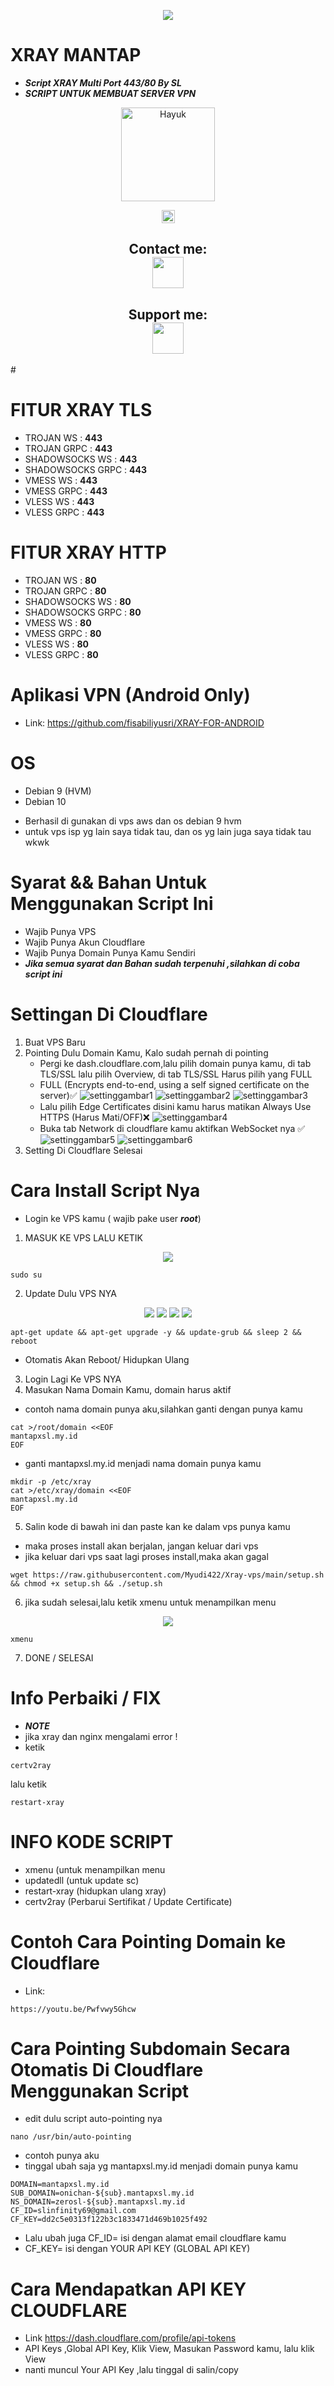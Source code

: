<p align="center">
<img src="https://readme-typing-svg.herokuapp.com?color=%2336BCF7&center=true&vCenter=true&lines=SCRIPT+XRAY+MANTAP" />
</p>

# XRAY MANTAP
- ***Script XRAY Multi Port 443/80 By SL***
- ***SCRIPT UNTUK MEMBUAT SERVER VPN***

<p align='center'><a href="https://api.daily.dev/get?r=fisabiliyusri"><img src="https://raw.githubusercontent.com/fisabiliyusri/.github/main/kotori2.png?r=82s" width="150" alt="Hayuk"/></a></p>

<p align="center">
<img height=21 src="https://komarev.com/ghpvc/?username=fisabiliyusri">
</p>
<div height='45' align="center">
<h2>Contact me: <br>
<a href="https://facebook.com/sulaiman.xl"> <img src="https://cdn.jsdelivr.net/npm/simple-icons@3.0.1/icons/facebook.svg" height='50'> </a>
<h2>Support me: <br>
<a href="https://trakteer.id/sulaiman-l/tip"> <img src="https://cdn.trakteer.id/images/embed/trbtn-red-6.png" height='50'> </a>
</h2>
</div>
#

# FITUR XRAY TLS
- TROJAN WS        : **443**
- TROJAN GRPC      : **443**
- SHADOWSOCKS WS   : **443**
- SHADOWSOCKS GRPC : **443**
- VMESS WS         : **443**
- VMESS GRPC       : **443**
- VLESS WS         : **443**
- VLESS GRPC       : **443**

# FITUR XRAY HTTP
- TROJAN WS        : **80**
- TROJAN GRPC      : **80**
- SHADOWSOCKS WS   : **80**
- SHADOWSOCKS GRPC : **80**
- VMESS WS         : **80**
- VMESS GRPC       : **80**
- VLESS WS         : **80**
- VLESS GRPC       : **80**

# Aplikasi VPN (Android Only)
* Link:
https://github.com/fisabiliyusri/XRAY-FOR-ANDROID


# OS 
- Debian 9 (HVM)
- Debian 10
* Berhasil di gunakan di vps aws dan os debian 9 hvm
* untuk vps isp yg lain saya tidak tau, dan os yg lain juga saya tidak tau wkwk

# Syarat && Bahan Untuk Menggunakan Script Ini
- Wajib Punya VPS
- Wajib Punya Akun Cloudflare
- Wajib Punya Domain Punya Kamu Sendiri
- ***Jika semua syarat dan Bahan sudah terpenuhi ,silahkan di coba script ini***

# Settingan Di Cloudflare
1. Buat VPS Baru
2. Pointing Dulu Domain Kamu, Kalo sudah pernah di pointing
   - Pergi ke dash.cloudflare.com,lalu pilih domain punya kamu, di tab TLS/SSL lalu pilih Overview, di tab TLS/SSL Harus pilih yang FULL
   - FULL (Encrypts end-to-end, using a self signed certificate on the server)✅
   ![settinggambar1](https://raw.githubusercontent.com/Myudi422/Xray-vps/main/img/settingambar1.jpg)
   ![settinggambar2](https://raw.githubusercontent.com/Myudi422/Xray-vps/main/img/settingambar2.jpg)
   ![settinggambar3](https://raw.githubusercontent.com/Myudi422/Xray-vps/main/img/settingambar3.jpg)
   - Lalu pilih Edge Certificates disini kamu harus matikan Always Use HTTPS (Harus Mati/OFF)❌
   ![settinggambar4](https://raw.githubusercontent.com/Myudi422/Xray-vps/main/img/settingambar4.jpg)
   - Buka tab Network di cloudflare kamu aktifkan WebSocket nya ✅
   ![settinggambar5](https://raw.githubusercontent.com/Myudi422/Xray-vps/main/img/settingambar5.jpg)
   ![settinggambar6](https://raw.githubusercontent.com/Myudi422/Xray-vps/main/img/settingambar6.jpg)
3. Setting Di Cloudflare Selesai
# Cara Install Script Nya
- Login ke VPS kamu ( wajib pake user ***root***)
1. MASUK KE VPS LALU KETIK

<p align="center">
<img src="https://readme-typing-svg.herokuapp.com?color=%2336BCF7&center=true&vCenter=true&lines=sudo+su" />
</p>


```
sudo su
```

2. Update Dulu VPS NYA

<p align="center">
<img src="https://readme-typing-svg.herokuapp.com?color=%2336BCF7&center=true&vCenter=true&lines=apt-get+update" />
<img src="https://readme-typing-svg.herokuapp.com?color=%2336BCF7&center=true&vCenter=true&lines=apt-get+upgrade+-y" />
<img src="https://readme-typing-svg.herokuapp.com?color=%2336BCF7&center=true&vCenter=true&lines=update-grub+&&+reboot" />
<img src="https://readme-typing-svg.herokuapp.com?color=%2336BCF7&center=true&vCenter=true&lines=reboot" />
</p>

```
apt-get update && apt-get upgrade -y && update-grub && sleep 2 && reboot
```
- Otomatis Akan Reboot/ Hidupkan Ulang
3. Login Lagi Ke VPS NYA
4. Masukan Nama Domain Kamu, domain harus aktif
- contoh nama domain punya aku,silahkan ganti dengan punya kamu
```
cat >/root/domain <<EOF
mantapxsl.my.id
EOF
```
- ganti mantapxsl.my.id menjadi nama domain punya kamu
```
mkdir -p /etc/xray
cat >/etc/xray/domain <<EOF
mantapxsl.my.id
EOF
```

5. Salin kode di bawah ini dan paste kan ke dalam vps punya kamu
- maka proses install akan berjalan, jangan keluar dari vps
- jika keluar dari vps saat lagi proses install,maka akan gagal
```
wget https://raw.githubusercontent.com/Myudi422/Xray-vps/main/setup.sh && chmod +x setup.sh && ./setup.sh
```
6. jika sudah selesai,lalu ketik xmenu untuk menampilkan menu
<p align="center">
<img src="https://readme-typing-svg.herokuapp.com?color=%2336BCF7&center=true&vCenter=true&lines=xmenu" />
</p>

```
xmenu
```
7. DONE / SELESAI

# Info Perbaiki / FIX
- ***NOTE***
- jika xray dan nginx mengalami error !
- ketik
```
certv2ray
```
lalu ketik
```
restart-xray
```

# INFO KODE SCRIPT
- xmenu (untuk menampilkan menu
- updatedll (untuk update sc)
- restart-xray (hidupkan ulang xray)
- certv2ray (Perbarui Sertifikat / Update Certificate)

# Contoh Cara Pointing Domain ke Cloudflare
- Link:
```
https://youtu.be/Pwfvwy5Ghcw
```
# Cara Pointing Subdomain Secara Otomatis Di Cloudflare Menggunakan Script
- edit dulu script auto-pointing nya
```
nano /usr/bin/auto-pointing
```
- contoh punya aku
- tinggal ubah saja yg mantapxsl.my.id menjadi domain punya kamu
```
DOMAIN=mantapxsl.my.id
SUB_DOMAIN=onichan-${sub}.mantapxsl.my.id
NS_DOMAIN=zerosl-${sub}.mantapxsl.my.id
CF_ID=slinfinity69@gmail.com
CF_KEY=dd2c5e0313f122b3c1833471d469b1025f492
```
- Lalu ubah juga CF_ID= isi dengan alamat email cloudflare kamu
- CF_KEY= isi dengan YOUR API KEY (GLOBAL API KEY)

# Cara Mendapatkan API KEY CLOUDFLARE
- Link
https://dash.cloudflare.com/profile/api-tokens
- API Keys ,Global API Key, Klik View, Masukan Password kamu, lalu klik View
- nanti muncul Your API Key ,lalu tinggal di salin/copy


